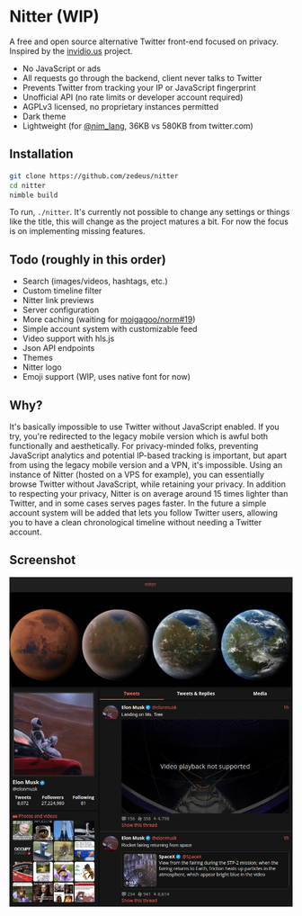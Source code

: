# Nitter (WIP)

A free and open source alternative Twitter front-end focused on privacy. \
Inspired by the [invidio.us](https://github.com/omarroth/invidious) project.

- No JavaScript or ads
- All requests go through the backend, client never talks to Twitter
- Prevents Twitter from tracking your IP or JavaScript fingerprint
- Unofficial API (no rate limits or developer account required)
- AGPLv3 licensed, no proprietary instances permitted
- Dark theme
- Lightweight (for [@nim_lang](https://twitter.com/nim_lang), 36KB vs 580KB from twitter.com)

## Installation

```bash
git clone https://github.com/zedeus/nitter
cd nitter
nimble build
```

To run, `./nitter`. It's currently not possible to change any settings or things
like the title, this will change as the project matures a bit. For now the focus
is on implementing missing features.

## Todo (roughly in this order)

- Search (images/videos, hashtags, etc.)
- Custom timeline filter
- Nitter link previews
- Server configuration
- More caching (waiting for [moigagoo/norm#19](https://github.com/moigagoo/norm/pull/19))
- Simple account system with customizable feed
- Video support with hls.js
- Json API endpoints
- Themes
- Nitter logo
- Emoji support (WIP, uses native font for now)

## Why?

It's basically impossible to use Twitter without JavaScript enabled. If you try,
you're redirected to the legacy mobile version which is awful both functionally
and aesthetically. For privacy-minded folks, preventing JavaScript analytics and
potential IP-based tracking is important, but apart from using the legacy mobile
version and a VPN, it's impossible. Using an instance of Nitter (hosted on a VPS
for example), you can essentially browse Twitter without JavaScript, while
retaining your privacy. In addition to respecting your privacy, Nitter is on
average around 15 times lighter than Twitter, and in some cases serves pages
faster. In the future a simple account system will be added that lets you follow
Twitter users, allowing you to have a clean chronological timeline without
needing a Twitter account.

## Screenshot

![nitter](/screenshot.png)

